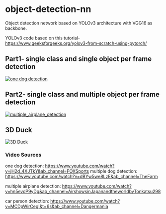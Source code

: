 # object-detection-nn
Object detection network based on YOLOv3 architecture with VGG16 as backbone.

YOLOv3 code based on this tutorial- https://www.geeksforgeeks.org/yolov3-from-scratch-using-pytorch/

## Part1- single class and single object per frame detection
 [![one dog detection](./results/one_dog_detection.gif)](./results/one_dog_detection.mp4)

 ## Part2- single class and multiple object per frame detection
  [![multiple_airplane_detection](./results/multiple_airplane_detection.gif)](./results/multiple_airplane_detection.mp4)

  ## 3D Duck
[![3D Duck](./results/output_3d_model.gif)](./results/output_3d_model.mp4)

### Video Sources

one dog detection: https://www.youtube.com/watch?v=jH2d_4XJTkY&ab_channel=FOXSports
multiple dog detection: https://www.youtube.com/watch?v=dBYw5we8LzE&ab_channel=TheFarm

multiple airplane detection: https://www.youtube.com/watch?v=hn5evdP9yDg&ab_channel=AirshowsinJapanandtheworldbyTonkatsu298

car person detection: https://www.youtube.com/watch?v=MCDpWirCegI&t=6s&ab_channel=Dangermania
